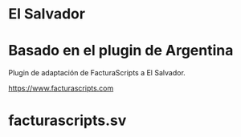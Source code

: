 # El Salvador
# Basado en el plugin de Argentina
Plugin de adaptación de FacturaScripts a El Salvador.

https://www.facturascripts.com
# facturascripts.sv
